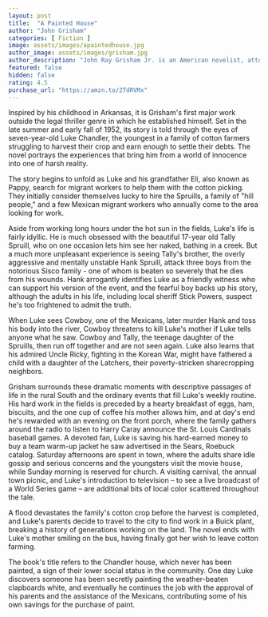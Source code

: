 ```yaml
---
layout: post
title:  "A Painted House"
author: "John Grisham"
categories: [ Fiction ]
image: assets/images/apaintedhouse.jpg
author_image: assets/images/grisham.jpg
author_description: "John Ray Grisham Jr. is an American novelist, attorney, politician, and activist, best known for his popular legal thrillers. His books have been translated into 42 languages and published worldwide."
featured: false
hidden: false
rating: 4.5
purchase_url: "https://amzn.to/2TdRVMx"
---
```

Inspired by his childhood in Arkansas, it is Grisham's first major work outside the legal thriller genre in which he established himself. Set in the late summer and early fall of 1952, its story is told through the eyes of seven-year-old Luke Chandler, the youngest in a family of cotton farmers struggling to harvest their crop and earn enough to settle their debts. The novel portrays the experiences that bring him from a world of innocence into one of harsh reality.

The story begins to unfold as Luke and his grandfather Eli, also known as Pappy, search for migrant workers to help them with the cotton picking. They initially consider themselves lucky to hire the Spruills, a family of "hill people," and a few Mexican migrant workers who annually come to the area looking for work.

Aside from working long hours under the hot sun in the fields, Luke's life is fairly idyllic. He is much obsessed with the beautiful 17-year old Tally Spruill, who on one occasion lets him see her naked, bathing in a creek. But a much more unpleasant experience is seeing Tally's brother, the overly aggressive and mentally unstable Hank Spruill, attack three boys from the notorious Sisco family - one of whom is beaten so severely that he dies from his wounds. Hank arrogantly identifies Luke as a friendly witness who can support his version of the event, and the fearful boy backs up his story, although the adults in his life, including local sheriff Stick Powers, suspect he's too frightened to admit the truth.

When Luke sees Cowboy, one of the Mexicans, later murder Hank and toss his body into the river, Cowboy threatens to kill Luke's mother if Luke tells anyone what he saw. Cowboy and Tally, the teenage daughter of the Spruills, then run off together and are not seen again. Luke also learns that his admired Uncle Ricky, fighting in the Korean War, might have fathered a child with a daughter of the Latchers, their poverty-stricken sharecropping neighbors.

Grisham surrounds these dramatic moments with descriptive passages of life in the rural South and the ordinary events that fill Luke's weekly routine. His hard work in the fields is preceded by a hearty breakfast of eggs, ham, biscuits, and the one cup of coffee his mother allows him, and at day's end he's rewarded with an evening on the front porch, where the family gathers around the radio to listen to Harry Caray announce the St. Louis Cardinals baseball games. A devoted fan, Luke is saving his hard-earned money to buy a team warm-up jacket he saw advertised in the Sears, Roebuck catalog. Saturday afternoons are spent in town, where the adults share idle gossip and serious concerns and the youngsters visit the movie house, while Sunday morning is reserved for church. A visiting carnival, the annual town picnic, and Luke's introduction to television – to see a live broadcast of a World Series game – are additional bits of local color scattered throughout the tale.

A flood devastates the family's cotton crop before the harvest is completed, and Luke's parents decide to travel to the city to find work in a Buick plant, breaking a history of generations working on the land. The novel ends with Luke's mother smiling on the bus, having finally got her wish to leave cotton farming.

The book's title refers to the Chandler house, which never has been painted, a sign of their lower social status in the community. One day Luke discovers someone has been secretly painting the weather-beaten clapboards white, and eventually he continues the job with the approval of his parents and the assistance of the Mexicans, contributing some of his own savings for the purchase of paint.